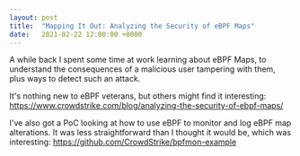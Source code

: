 ```yaml
---
layout: post
title:  "Mapping It Out: Analyzing the Security of eBPF Maps"
date:   2021-02-22 12:00:00 +0000
---
```


A while back I spent some time at work learning about eBPF Maps, to understand the consequences of a malicious user tampering with them, plus ways to detect such an attack.

It's nothing new to eBPF veterans, but others might find it interesting: https://www.crowdstrike.com/blog/analyzing-the-security-of-ebpf-maps/


I've also got a PoC looking at how to use eBPF to monitor and log eBPF map alterations. It was less straightforward than I thought it would be, which was interesting: https://github.com/CrowdStrike/bpfmon-example
